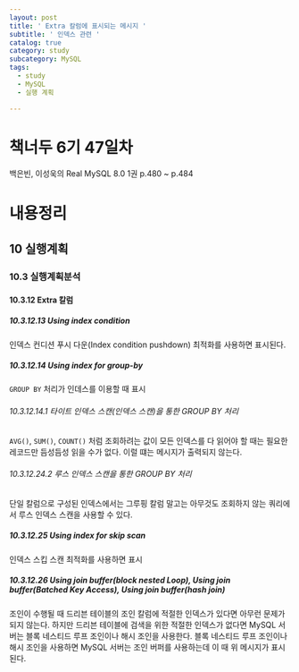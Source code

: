 ```yaml
---
layout: post
title: ' Extra 칼럼에 표시되는 메시지 '
subtitle: ' 인덱스 관련 '
catalog: true
category: study
subcategory: MySQL
tags:
  - study
  - MySQL
  - 실행 계획

---
```


# 책너두 6기 47일차

백은빈, 이성욱의 Real MySQL 8.0 1권 p.480 ~ p.484

# 내용정리

## 10 실행계획

### 10.3 실행계획분석

#### 10.3.12 Extra 칼럼

##### 10.3.12.13 Using index condition

인덱스 컨디션 푸시 다운(Index condition pushdown) 최적화를 사용하면 표시된다.

##### 10.3.12.14 Using index for group-by

`GROUP BY` 처리가 인데스를 이용할 때 표시

###### 10.3.12.14.1 타이트 인덱스 스캔(인덱스 스캔)을 통한 GROUP BY 처리 

`AVG()`, `SUM()`, `COUNT()` 처럼 조회하려는 값이 모든 인덱스를 다 읽어야 할 때는 필요한 레코드만 듬성듬성 읽을 수가 없다. 이럴 떄는 메시지가 출력되지 않는다.

###### 10.3.12.24.2 루스 인덱스 스캔을 통한 GROUP BY 처리

단일 칼럼으로 구성된 인덱스에서는 그루핑 칼럼 말고는 아무것도 조회하지 않는 쿼리에서 루스 인덱스 스캔을 사용할 수 있다. 

##### 10.3.12.25 Using index for skip scan

인덱스 스킵 스캔 최적화를 사용하면 표시

##### 10.3.12.26 Using join buffer(block nested Loop), Using join buffer(Batched Key Access), Using join buffer(hash join)

조인이 수행될 때 드리븐 테이블의 조인 칼럼에 적절한 인덱스가 있다면 아무런 문제가 되지 않는다. 하지만 드리븐 테이블에 검색을 위한 적절한 인덱스가 없다면 MySQL 서버는 블록 네스티드 루프 조인이나 해시 조인을 사용한다. 블록 네스티드 루프 조인이나 해시 조인을 사용하면 MySQL 서버는 조인 버퍼를 사용하는데 이 때 위 메시지가 표시된다.